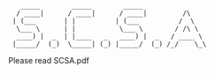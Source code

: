 	   _____        _____        _____                
	  / ____|      / ____|      / ____|         /\     
	 | (___       | |          | (___          /  \    
	  \___ \      | |           \___ \        / /\ \   
	  ____) |  _  | |____   _   ____) |  _   / ____ \  
	 |_____/  (_)  \_____| (_) |_____/  (_) /_/    \_\ 

Please read SCSA.pdf

